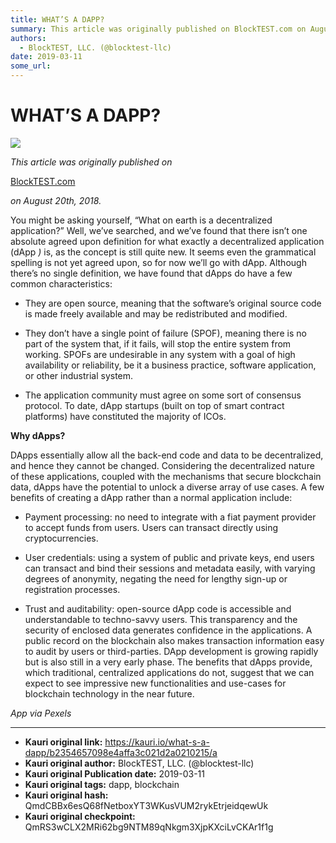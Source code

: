 ```yaml
---
title: WHAT’S A DAPP?
summary: This article was originally published on BlockTEST.com on August 20th, 2018. You might be asking yourself, “What on earth is a decentralized application?” Well, we’ve searched, and we’ve found that there isn’t one absolute agreed upon definition for what exactly a decentralized application (dApp ) is, as the concept is still quite new. It seems even the grammatical spelling is not yet agreed upon, so for now we’ll go with dApp. Although there’s no single definition, we have found that dApps do h
authors:
  - BlockTEST, LLC. (@blocktest-llc)
date: 2019-03-11
some_url: 
---
```


# WHAT’S A DAPP?



![](https://ipfs.infura.io/ipfs/QmPECU3eqxmehu83htefTGAnqhxLdUqJwkRTHLNhGSBccv)

 
_This article was originally published on_
  
[BlockTEST.com](https://blocktest.com/2018/08/20/what-is-a-dapp/)
  
_on August 20th, 2018._
 
You might be asking yourself, “What on earth is a decentralized application?”
Well, we’ve searched, and we’ve found that there isn’t one absolute agreed upon definition for what exactly a decentralized application (dApp 
_)_
 is, as the concept is still quite new. It seems even the grammatical spelling is not yet agreed upon, so for now we’ll go with dApp.
Although there’s no single definition, we have found that dApps do have a few common characteristics:



 * They are open source, meaning that the software’s original source code is made freely available and may be redistributed and modified.

 * They don’t have a single point of failure (SPOF), meaning there is no part of the system that, if it fails, will stop the entire system from working. SPOFs are undesirable in any system with a goal of high availability or reliability, be it a business practice, software application, or other industrial system.

 * The application community must agree on some sort of consensus protocol.
To date, dApp startups (built on top of smart contract platforms) have constituted the majority of ICOs.
 
**Why dApps?**
 
DApps essentially allow all the back-end code and data to be decentralized, and hence they cannot be changed. Considering the decentralized nature of these applications, coupled with the mechanisms that secure blockchain data, dApps have the potential to unlock a diverse array of use cases.
A few benefits of creating a dApp rather than a normal application include:



 * Payment processing: no need to integrate with a fiat payment provider to accept funds from users. Users can transact directly using cryptocurrencies.

 * User credentials: using a system of public and private keys, end users can transact and bind their sessions and metadata easily, with varying degrees of anonymity, negating the need for lengthy sign-up or registration processes.

 * Trust and auditability: open-source dApp code is accessible and understandable to techno-savvy users. This transparency and the security of enclosed data generates confidence in the applications. A public record on the blockchain also makes transaction information easy to audit by users or third-parties.
DApp development is growing rapidly but is also still in a very early phase. The benefits that dApps provide, which traditional, centralized applications do not, suggest that we can expect to see impressive new functionalities and use-cases for blockchain technology in the near future.
 
_App via Pexels_
 



---

- **Kauri original link:** https://kauri.io/what-s-a-dapp/b2354657098e4affa3c021d2a0210215/a
- **Kauri original author:** BlockTEST, LLC. (@blocktest-llc)
- **Kauri original Publication date:** 2019-03-11
- **Kauri original tags:** dapp, blockchain
- **Kauri original hash:** QmdCBBx6esQ68fNetboxYT3WKusVUM2rykEtrjeidqewUk
- **Kauri original checkpoint:** QmRS3wCLX2MRi62bg9NTM89qNkgm3XjpKXciLvCKAr1f1g



